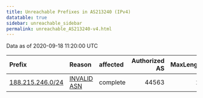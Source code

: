 ```yaml
---
title: Unreachable Prefixes in AS213240 (IPv4)
datatable: true
sidebar: unreachable_sidebar
permalink: unreachable_AS213240-v4.html
---
```


Data as of 2020-09-18 11:20:00 UTC


<div class="datatable-begin"></div>

| Prefix                                                     | Reason                                                                                                   | affected   |   Authorized AS |   MaxLength | Anchor                                         |   unreachable /24s |
|:-----------------------------------------------------------|:---------------------------------------------------------------------------------------------------------|:-----------|----------------:|------------:|:-----------------------------------------------|-------------------:|
| [188.215.246.0/24](https://stat.ripe.net/188.215.246.0/24) | [INVALID ASN](https://rpki-validator.ripe.net/announcement-preview?asn=AS213240&prefix=188.215.246.0/24) | complete   |           44563 |          24 | [RIPE](unreachable_RIPE_NCC_RPKI_Root-v4.html) |                  1 |

<div class="datatable-end"></div>